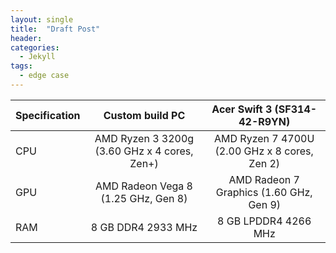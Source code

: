 ```yaml
---
layout: single
title:  "Draft Post"
header:
categories: 
  - Jekyll
tags:
  - edge case
---
```


| Specification | Custom build PC   | Acer Swift 3 (SF314-42-R9YN) |
| ------------- |:-----------------:|:----------------------------:|
|CPU            | AMD Ryzen 3 3200g (3.60 GHz x 4 cores, Zen+)    | AMD Ryzen 7 4700U (2.00 GHz x 8 cores, Zen 2)|
|GPU            | AMD Radeon Vega 8  (1.25 GHz, Gen 8)  | AMD Radeon 7 Graphics (1.60 GHz, Gen 9)|
|RAM | 8 GB DDR4 2933 MHz                | 8 GB LPDDR4 4266 MHz|
